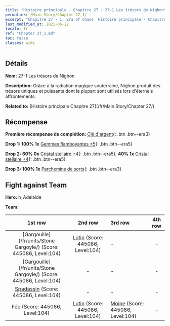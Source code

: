 ```yaml
---
title: "Histoire principale - Chapitre 27 - 27-1 Les trésors de Nighon"
permalink: /Main Story/Chapter 27_1/
excerpt: "Chapitre 27 - 1. Era of Chaos  Histoire principale - Chapitre 27_1. 27-1 Les trésors de Nighon"
last_modified_at: 2021-06-22
locale: fr
ref: "Chapter 27_1.md"
toc: false
classes: wide
---
```


## Détails

 **Nom:** 27-1 Les trésors de Nighon

 **Description:** Grâce à la radiation magique souterraine, Nighon produit des trésors uniques et puissants dont la plupart sont utilisés lors d'éternels affrontements.

 **Related to:** [Histoire principale Chapitre 27](/fr/Main Story/Chapter 27/)

## Récompense

 **Première récompense de complétion:** [Clé d'argent](/ItemsFR/con_693/){: .btn .btn--era3}

 **Drop 1:** **100% 1x** [Gemmes flamboyantes +5](/ItemsFR/mat_100/){: .btn .btn--era5}

 **Drop 2:** **60% 0x** [Cristal stellaire +4](/ItemsFR/mat_94/){: .btn .btn--era5}, **40% 1x** [Cristal stellaire +4](/ItemsFR/mat_94/){: .btn .btn--era5}

 **Drop 3:** **100% 1x** [Parchemins de sorts](/ItemsFR/con_694/){: .btn .btn--era3}


## Fight against Team
 **Hero:** h_Adelaide

 **Team:**


  | 1st row | 2nd row | 3rd row | 4th row |
  |:----:|:----:|:----|:----:|
  | [Gargouille](/fr/units/Stone Gargoyle/) (Score: 445086, Level:104)  | [Lutin](/fr/units/Gremlin/) (Score: 445086, Level:104)  | - | - |
  | [Gargouille](/fr/units/Stone Gargoyle/) (Score: 445086, Level:104)  | - | - | - |
  | [Spadassin](/fr/units/Swordsman/) (Score: 445086, Level:104)  | - | - | - |
  | [Fée](/fr/units/Sprite/) (Score: 445086, Level:104)  | [Lutin](/fr/units/Gremlin/) (Score: 445086, Level:104)  | [Moine](/fr/units/Monk/) (Score: 445086, Level:104)  | - |


